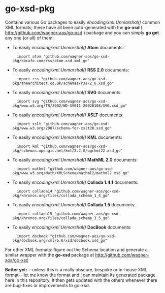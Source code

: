 go-xsd-pkg
==========


Contains various Go packages to easily *encoding/xml.Unmarshal()* common XML formats; these have all been auto-generated with the **go-xsd** ( http://github.com/wagner-aos/go-xsd ) package and you can simply **go get** any one (or all) of them:

- To easily *encoding/xml.Unmarshal()* **Atom** documents:


        import atom "github.com/wagner-aos/go-xsd-pkg/kbcafe.com/rss/atom.xsd.xml_go"


- To easily *encoding/xml.Unmarshal()* **RSS 2.0** documents:


        import rss "github.com/wagner-aos/go-xsd-pkg/thearchitect.co.uk/schemas/rss-2_0.xsd_go"


- To easily *encoding/xml.Unmarshal()* **SVG** documents:


        import svg "github.com/wagner-aos/go-xsd-pkg/www.w3.org/TR/2002/WD-SVG11-20020108/SVG.xsd_go"


- To easily *encoding/xml.Unmarshal()* **XSLT** documents:


        import xslt "github.com/wagner-aos/go-xsd-pkg/www.w3.org/2007/schema-for-xslt20.xsd_go"


- To easily *encoding/xml.Unmarshal()* **KML** documents:


        import kml "github.com/wagner-aos/go-xsd-pkg/schemas.opengis.net/kml/2.2.0/ogckml22.xsd_go"


- To easily *encoding/xml.Unmarshal()* **MathML 2.0** documents:


        import mathml "github.com/wagner-aos/go-xsd-pkg/www.w3.org/Math/XMLSchema/mathml2/mathml2.xsd_go"


- To easily *encoding/xml.Unmarshal()* **Collada 1.4.1** documents:


        import collada14 "github.com/wagner-aos/go-xsd-pkg/khronos.org/files/collada_schema_1_4_go"


- To easily *encoding/xml.Unmarshal()* **Collada 1.5** documents:


        import collada15 "github.com/wagner-aos/go-xsd-pkg/khronos.org/files/collada_schema_1_5_go"


- To easily *encoding/xml.Unmarshal()* **DocBook** documents:


        import docbook "github.com/wagner-aos/go-xsd-pkg/docbook.org/xml/5.0/xsd/docbook.xsd_go"


For other XML formats: figure out the Schema location and generate a similar wrapper with the **go-xsd** package at http://github.com/wagner-aos/go-xsd

**Better yet:** --unless this is a really obscure, bespoke or in-house XML format-- let me know the format and I can maintain its generated package here in this repository. It then gets updated with the others whenever there are bug-fixes or improvements to go-xsd.
